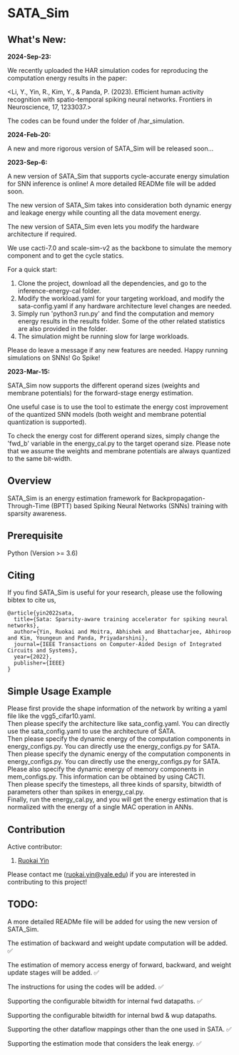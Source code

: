 # SATA_Sim

## What's New:
**2024-Sep-23:**

We recently uploaded the HAR simulation codes for reproducing the computation energy results in the paper:

 <Li, Y., Yin, R., Kim, Y., & Panda, P. (2023). Efficient human activity recognition with spatio-temporal spiking neural networks. Frontiers in Neuroscience, 17, 1233037.>

 The codes can be found under the folder of /har_simulation.


**2024-Feb-20:**

A new and more rigorous version of SATA_Sim will be released soon...

**2023-Sep-6:**

A new version of SATA_Sim that supports cycle-accurate energy simulation for SNN inference is online! A more detailed READMe file will be added soon.

The new version of SATA_Sim takes into consideration both dynamic energy and leakage energy while counting all the data movement energy. 

The new version of SATA_Sim even lets you modify the hardware architecture if required.

We use cacti-7.0 and scale-sim-v2 as the backbone to simulate the memory component and to get the cycle statics.

For a quick start:

1. Clone the project, download all the dependencies, and go to the inference-energy-cal folder.
2. Modify the workload.yaml for your targeting workload, and modify the sata-config.yaml if any hardware architecture level changes are needed.
3. Simply run 'python3 run.py' and find the computation and memory energy results in the results folder. Some of the other related statistics are also provided in the folder.
4. The simulation might be running slow for large workloads.

Please do leave a message if any new features are needed. Happy running simulations on SNNs! Go Spike!


**2023-Mar-15:**

SATA_Sim now supports the different operand sizes (weights and membrane potentials) for the forward-stage energy estimation.

One useful case is to use the tool to estimate the energy cost improvement of the quantized SNN models (both weight and membrane potential quantization is supported).

To check the energy cost for different operand sizes, simply change the 'fwd_b' variable in the energy_cal.py to the target operand size. Please note that we assume the weights and membrane potentials are always quantized to the same bit-width.



## Overview

SATA_Sim is an energy estimation framework for Backpropagation-Through-Time (BPTT) based Spiking Neural Networks (SNNs) training with sparsity awareness.

## Prerequisite

Python (Version >= 3.6)

## Citing
If you find SATA_Sim is useful for your research, please use the following bibtex to cite us,

```
@article{yin2022sata,
  title={Sata: Sparsity-aware training accelerator for spiking neural networks},
  author={Yin, Ruokai and Moitra, Abhishek and Bhattacharjee, Abhiroop and Kim, Youngeun and Panda, Priyadarshini},
  journal={IEEE Transactions on Computer-Aided Design of Integrated Circuits and Systems},
  year={2022},
  publisher={IEEE}
}
```

## Simple Usage Example
<p>Please first provide the shape information of the network by writing a yaml file like the vgg5_cifar10.yaml. <br>
Then please specify the architecture like sata_config.yaml. You can directly use the sata_config.yaml to use the architecture of SATA.<br>
Then please specify the dynamic energy of the computation components in energy_configs.py. You can directly use the energy_configs.py for SATA.<br>
Then please specify the dynamic energy of the computation components in energy_configs.py. You can directly use the energy_configs.py for SATA.<br>
Please also specify the dynamic energy of memory components in mem_configs.py. This information can be obtained by using CACTI.<br>
Then please specify the timesteps, all three kinds of sparsity, bitwidth of parameters other than spikes in energy_cal.py.<br>
Finally, run the energy_cal.py, and you will get the energy estimation that is normalized with the energy of a single MAC operation in ANNs.</p>

## Contribution
Active contributor:
1. [Ruokai Yin](https://ruokaiyin.github.io/)

Please contact me (ruokai.yin@yale.edu) if you are interested in contributing to this project!

## TODO:

A more detailed READMe file will be added for using the new version of SATA_Sim.

The estimation of backward and weight update computation will be added. :white_check_mark:

The estimation of memory access energy of forward, backward, and weight update stages will be added. :white_check_mark:

The instructions for using the codes will be added. :white_check_mark:

Supporting the configurable bitwidth for internal fwd datapaths. :white_check_mark:

Supporting the configurable bitwidth for internal bwd & wup datapaths.

Supporting the other dataflow mappings other than the one used in SATA. :white_check_mark:

Supporting the estimation mode that considers the leak energy. :white_check_mark:
